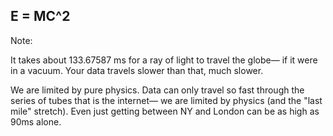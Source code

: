 ## E = MC^2


Note:

It takes about 133.67587 ms for a ray of light to travel the globe— if it were in a vacuum. Your data travels slower than that, much slower.

We are limited by pure physics. Data can only travel so fast through the series of tubes that is the internet— we are limited by physics (and the "last mile" stretch). Even just getting between NY and London can be as high as 90ms alone.
